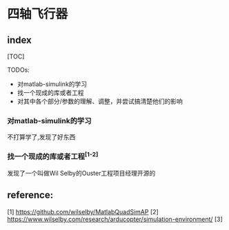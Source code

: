 # 四轴飞行器

## index

[TOC]




TODOs:

- 对matlab-simulink的学习  
- 找一个现成的库或者工程
- 对其中各个部分/参数的理解、调整，并尝试搞清楚他们的影响


 ### 对matlab-simulink的学习

不打算学了,发现了好东西

### 找一个现成的库或者工程<sup>[1-2]</sup>

发现了一个叫做Wil Selby的Ouster工程项目经理开源的





## reference:

[1] https://github.com/wilselby/MatlabQuadSimAP
[2] https://www.wilselby.com/research/arducopter/simulation-environment/
[3] 